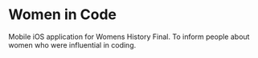 # Women in Code
Mobile iOS application for Womens History Final. To inform people about women who were influential in coding.
